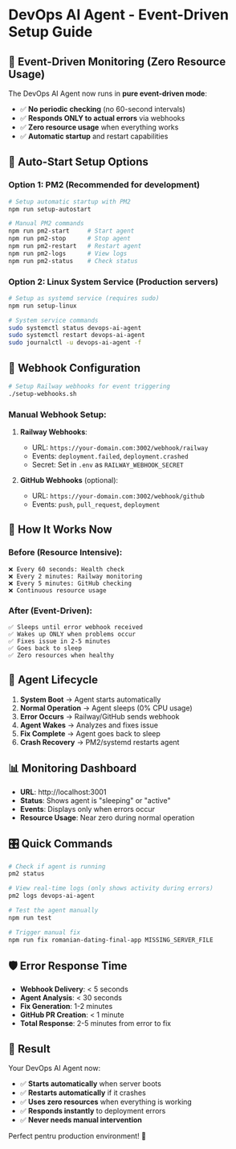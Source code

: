 # DevOps AI Agent - Event-Driven Setup Guide

## 🎯 Event-Driven Monitoring (Zero Resource Usage)

The DevOps AI Agent now runs in **pure event-driven mode**:
- ✅ **No periodic checking** (no 60-second intervals)
- ✅ **Responds ONLY to actual errors** via webhooks
- ✅ **Zero resource usage** when everything works
- ✅ **Automatic startup** and restart capabilities

## 🚀 Auto-Start Setup Options

### Option 1: PM2 (Recommended for development)

```bash
# Setup automatic startup with PM2
npm run setup-autostart

# Manual PM2 commands
npm run pm2-start     # Start agent
npm run pm2-stop      # Stop agent  
npm run pm2-restart   # Restart agent
npm run pm2-logs      # View logs
npm run pm2-status    # Check status
```

### Option 2: Linux System Service (Production servers)

```bash
# Setup as systemd service (requires sudo)
npm run setup-linux

# System service commands
sudo systemctl status devops-ai-agent
sudo systemctl restart devops-ai-agent
sudo journalctl -u devops-ai-agent -f
```

## 🎣 Webhook Configuration

```bash
# Setup Railway webhooks for event triggering
./setup-webhooks.sh
```

### Manual Webhook Setup:

1. **Railway Webhooks**:
   - URL: `https://your-domain.com:3002/webhook/railway`
   - Events: `deployment.failed`, `deployment.crashed`
   - Secret: Set in `.env` as `RAILWAY_WEBHOOK_SECRET`

2. **GitHub Webhooks** (optional):
   - URL: `https://your-domain.com:3002/webhook/github`
   - Events: `push`, `pull_request`, `deployment`

## 🎯 How It Works Now

### Before (Resource Intensive):
```
❌ Every 60 seconds: Health check
❌ Every 2 minutes: Railway monitoring  
❌ Every 5 minutes: GitHub checking
❌ Continuous resource usage
```

### After (Event-Driven):
```
✅ Sleeps until error webhook received
✅ Wakes up ONLY when problems occur
✅ Fixes issue in 2-5 minutes
✅ Goes back to sleep
✅ Zero resources when healthy
```

## 🔄 Agent Lifecycle

1. **System Boot** → Agent starts automatically
2. **Normal Operation** → Agent sleeps (0% CPU usage)
3. **Error Occurs** → Railway/GitHub sends webhook
4. **Agent Wakes** → Analyzes and fixes issue
5. **Fix Complete** → Agent goes back to sleep
6. **Crash Recovery** → PM2/systemd restarts agent

## 📊 Monitoring Dashboard

- **URL**: http://localhost:3001
- **Status**: Shows agent is "sleeping" or "active"
- **Events**: Displays only when errors occur
- **Resource Usage**: Near zero during normal operation

## 🎛️ Quick Commands

```bash
# Check if agent is running
pm2 status

# View real-time logs (only shows activity during errors)
pm2 logs devops-ai-agent

# Test the agent manually
npm run test

# Trigger manual fix
npm run fix romanian-dating-final-app MISSING_SERVER_FILE
```

## 🛡️ Error Response Time

- **Webhook Delivery**: < 5 seconds
- **Agent Analysis**: < 30 seconds  
- **Fix Generation**: 1-2 minutes
- **GitHub PR Creation**: < 1 minute
- **Total Response**: 2-5 minutes from error to fix

## 🎉 Result

Your DevOps AI Agent now:
- ✅ **Starts automatically** when server boots
- ✅ **Restarts automatically** if it crashes  
- ✅ **Uses zero resources** when everything is working
- ✅ **Responds instantly** to deployment errors
- ✅ **Never needs manual intervention**

Perfect pentru production environment! 🚀
